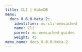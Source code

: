 ```yaml
---
title: CLI | KubeDB
menu:
  docs_0.8.0-beta.2:
    identifier: mc-cli-memcached
    name: Cli
    parent: mc-memcached-guides
    weight: 45
menu_name: docs_0.8.0-beta.2
---
```

